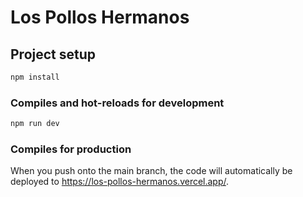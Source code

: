 # Los Pollos Hermanos

## Project setup

```bash
npm install
```

### Compiles and hot-reloads for development

```bash
npm run dev
```

### Compiles for production

When you push onto the main branch, the code will automatically be deployed to <https://los-pollos-hermanos.vercel.app/>.
